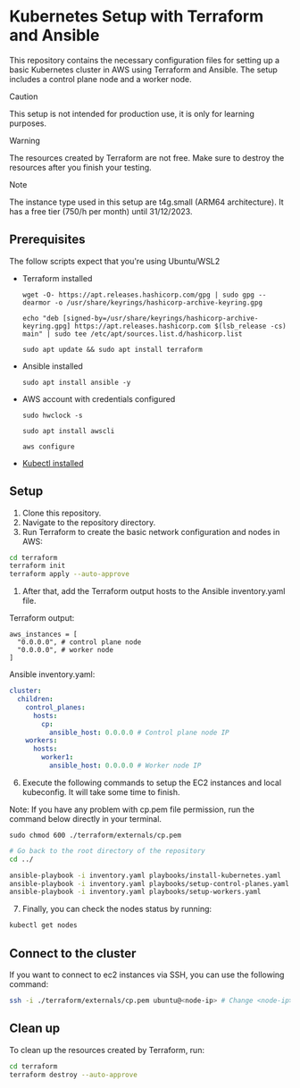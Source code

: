 # Kubernetes Setup with Terraform and Ansible

This repository contains the necessary configuration files for setting up a basic Kubernetes cluster in AWS using Terraform and Ansible. The setup includes a control plane node and a worker node.

> [!CAUTION]
>
> This setup is not intended for production use, it is only for learning purposes.

> [!WARNING]
>
> The resources created by Terraform are not free. Make sure to destroy the resources after you finish your testing.

> [!NOTE]
>
> The instance type used in this setup are t4g.small (ARM64 architecture). It has a free tier (750/h per month) until 31/12/2023.

## Prerequisites

The follow scripts expect that you're using Ubuntu/WSL2

- Terraform installed

      wget -O- https://apt.releases.hashicorp.com/gpg | sudo gpg --dearmor -o /usr/share/keyrings/hashicorp-archive-keyring.gpg

      echo "deb [signed-by=/usr/share/keyrings/hashicorp-archive-keyring.gpg] https://apt.releases.hashicorp.com $(lsb_release -cs) main" | sudo tee /etc/apt/sources.list.d/hashicorp.list

      sudo apt update && sudo apt install terraform

- Ansible installed

      sudo apt install ansible -y

- AWS account with credentials configured

      sudo hwclock -s

      sudo apt install awscli

      aws configure

- [Kubectl installed](https://kubernetes.io/docs/tasks/tools/install-kubectl-linux/#install-kubectl-binary-with-curl-on-linux)

## Setup

1. Clone this repository.
2. Navigate to the repository directory.
3. Run Terraform to create the basic network configuration and nodes in AWS:

```bash
cd terraform
terraform init
terraform apply --auto-approve
```

1. After that, add the Terraform output hosts to the Ansible inventory.yaml file.

Terraform output:

```
aws_instances = [
  "0.0.0.0", # control plane node
  "0.0.0.0", # worker node
]
```

Ansible inventory.yaml:

```yaml
cluster:
  children:
    control_planes:
      hosts:
        cp:
          ansible_host: 0.0.0.0 # Control plane node IP
    workers:
      hosts:
        worker1:
          ansible_host: 0.0.0.0 # Worker node IP
```

6. Execute the following commands to setup the EC2 instances and local kubeconfig. It will take some time to finish.

Note: If you have any problem with cp.pem file permission, run the command below directly in your terminal.

    sudo chmod 600 ./terraform/externals/cp.pem

```bash
# Go back to the root directory of the repository
cd ../

ansible-playbook -i inventory.yaml playbooks/install-kubernetes.yaml
ansible-playbook -i inventory.yaml playbooks/setup-control-planes.yaml
ansible-playbook -i inventory.yaml playbooks/setup-workers.yaml
```

7. Finally, you can check the nodes status by running:

```bash
kubectl get nodes
```

## Connect to the cluster

If you want to connect to ec2 instances via SSH, you can use the following command:

```bash
ssh -i ./terraform/externals/cp.pem ubuntu@<node-ip> # Change <node-ip> with the node IP (from Terraform output)
```

## Clean up

To clean up the resources created by Terraform, run:

```bash
cd terraform
terraform destroy --auto-approve
```
